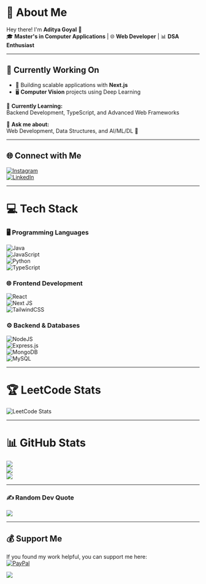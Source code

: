 # 💫 About Me  
Hey there! I'm **Aditya Goyal** 👋  
🎓 **Master's in Computer Applications** | 🌐 **Web Developer** | 📊 **DSA Enthusiast**

---

## 🔭 Currently Working On  
- 🚀 Building scalable applications with **Next.js**  
- 🖥️ **Computer Vision** projects using Deep Learning  

🌱 **Currently Learning:**  
Backend Development, TypeScript, and Advanced Web Frameworks  

💬 **Ask me about:**  
Web Development, Data Structures, and AI/ML/DL 🤖  

---

## 🌐 Connect with Me  
[![Instagram](https://img.shields.io/badge/Instagram-%23E4405F.svg?style=for-the-badge&logo=instagram&logoColor=white)](https://instagram.com/__.adityagoyal)  
[![LinkedIn](https://img.shields.io/badge/LinkedIn-%230A66C2.svg?style=for-the-badge&logo=linkedin&logoColor=white)](https://linkedin.com/in/aditya-goyal)  

---

# 💻 Tech Stack  

### 🖥️ Programming Languages  
![Java](https://img.shields.io/badge/Java-%23ED8B00.svg?style=for-the-badge&logo=openjdk&logoColor=white)  
![JavaScript](https://img.shields.io/badge/JavaScript-%23F7DF1E.svg?style=for-the-badge&logo=javascript&logoColor=%23323330)  
![Python](https://img.shields.io/badge/Python-3670A0?style=for-the-badge&logo=python&logoColor=ffdd54)  
![TypeScript](https://img.shields.io/badge/TypeScript-%23007ACC.svg?style=for-the-badge&logo=typescript&logoColor=white)  

### 🌐 Frontend Development  
![React](https://img.shields.io/badge/React-%2320232a.svg?style=for-the-badge&logo=react&logoColor=%2361DAFB)  
![Next JS](https://img.shields.io/badge/Next-black?style=for-the-badge&logo=next.js&logoColor=white)  
![TailwindCSS](https://img.shields.io/badge/TailwindCSS-%2338B2AC.svg?style=for-the-badge&logo=tailwind-css&logoColor=white)  

### ⚙️ Backend & Databases  
![NodeJS](https://img.shields.io/badge/Node.js-6DA55F?style=for-the-badge&logo=node.js&logoColor=white)  
![Express.js](https://img.shields.io/badge/Express.js-%23404d59.svg?style=for-the-badge&logo=express&logoColor=%2361DAFB)  
![MongoDB](https://img.shields.io/badge/MongoDB-%234ea94b.svg?style=for-the-badge&logo=mongodb&logoColor=white)  
![MySQL](https://img.shields.io/badge/MySQL-%2300000f.svg?style=for-the-badge&logo=mysql&logoColor=white)  

---

# 🏆 LeetCode Stats  
![LeetCode Stats](https://leetcard.jacoblin.cool/aditya3815?theme=dark&font=Goldman&ext=activity)  

---

# 📊 GitHub Stats  
![](https://github-readme-stats.vercel.app/api?username=aeroabrar-31&theme=dark&hide_border=false&include_all_commits=true&count_private=false)  
![](https://github-readme-streak-stats.herokuapp.com/?user=aeroabrar-31&theme=dark&hide_border=false)  
![](https://github-readme-stats.vercel.app/api/top-langs/?username=aeroabrar-31&theme=dark&hide_border=false&include_all_commits=true&count_private=false&layout=compact)  

---

### ✍️ Random Dev Quote  
![](https://quotes-github-readme.vercel.app/api?type=horizontal&theme=dark)  

---

## 💰 Support Me  
If you found my work helpful, you can support me here:  
[![PayPal](https://img.shields.io/badge/PayPal-00457C?style=for-the-badge&logo=paypal&logoColor=white)](https://paypal.me/@adityaGoyal3815)  

[![](https://visitcount.itsvg.in/api?id=adityagoyal200&label=Profile%20Views&pretty=false)](https://visitcount.itsvg.in)

